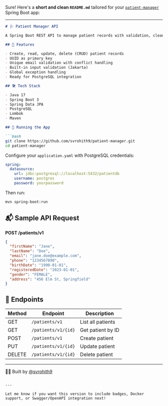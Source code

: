 Sure! Here's a **short and clean `README.md`** tailored for your [`patient-manager`](https://github.com/svrohith9/patient-manager) Spring Boot app:

---

```markdown
# 🩺 Patient Manager API

A Spring Boot REST API to manage patient records with validation, clean architecture, and PostgreSQL integration.

## 🚀 Features

- Create, read, update, delete (CRUD) patient records
- UUID as primary key
- Unique email validation with conflict handling
- Built-in input validation (Jakarta)
- Global exception handling
- Ready for PostgreSQL integration

## 🛠 Tech Stack

- Java 17
- Spring Boot 3
- Spring Data JPA
- PostgreSQL
- Lombok
- Maven

## 🧪 Running the App

```bash
git clone https://github.com/svrohith9/patient-manager.git
cd patient-manager
```

Configure your `application.yaml` with PostgreSQL credentials:

```yaml
spring:
  datasource:
    url: jdbc:postgresql://localhost:5432/patientdb
    username: postgres
    password: yourpassword
```

Then run:

```bash
mvn spring-boot:run
```

## 📬 Sample API Request

**POST /patients/v1**

```json
{
  "firstName": "Jane",
  "lastName": "Doe",
  "email": "jane.doe@example.com",
  "phone": "1234567890",
  "birthDate": "1990-01-01",
  "registeredDate": "2023-01-01",
  "gender": "FEMALE",
  "address": "456 Elm St, Springfield"
}
```

## 📖 Endpoints

| Method | Endpoint              | Description        |
|--------|-----------------------|--------------------|
| GET    | `/patients/v1`        | List all patients  |
| GET    | `/patients/v1/{id}`   | Get patient by ID  |
| POST   | `/patients/v1`        | Create patient     |
| PUT    | `/patients/v1/{id}`   | Update patient     |
| DELETE | `/patients/v1/{id}`   | Delete patient     |

---

🧑‍💻 Built by [@svrohith9](https://github.com/svrohith9)
```

---

Let me know if you want this version to include badges, Docker support, or Swagger/OpenAPI integration next!
